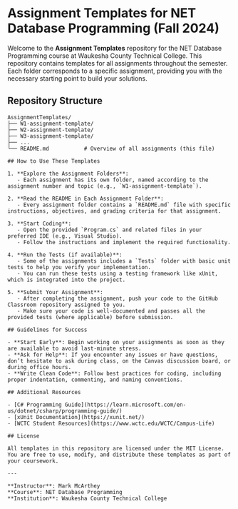 # Assignment Templates for NET Database Programming (Fall 2024)

Welcome to the **Assignment Templates** repository for the NET Database Programming course at Waukesha County Technical College. This repository contains templates for all assignments throughout the semester. Each folder corresponds to a specific assignment, providing you with the necessary starting point to build your solutions.

## Repository Structure

```plaintext
AssignmentTemplates/
├── W1-assignment-template/
├── W2-assignment-template/
├── W3-assignment-template/
├── ...
└── README.md           # Overview of all assignments (this file)

## How to Use These Templates

1. **Explore the Assignment Folders**:
   - Each assignment has its own folder, named according to the assignment number and topic (e.g., `W1-assignment-template`).

2. **Read the README in Each Assignment Folder**:
   - Every assignment folder contains a `README.md` file with specific instructions, objectives, and grading criteria for that assignment.

3. **Start Coding**:
   - Open the provided `Program.cs` and related files in your preferred IDE (e.g., Visual Studio).
   - Follow the instructions and implement the required functionality.

4. **Run the Tests (if available)**:
   - Some of the assignments includes a `Tests` folder with basic unit tests to help you verify your implementation.
   - You can run these tests using a testing framework like xUnit, which is integrated into the project.

5. **Submit Your Assignment**:
   - After completing the assignment, push your code to the GitHub Classroom repository assigned to you.
   - Make sure your code is well-documented and passes all the provided tests (where applicable) before submission.

## Guidelines for Success

- **Start Early**: Begin working on your assignments as soon as they are available to avoid last-minute stress.
- **Ask for Help**: If you encounter any issues or have questions, don’t hesitate to ask during class, on the Canvas discussion board, or during office hours.
- **Write Clean Code**: Follow best practices for coding, including proper indentation, commenting, and naming conventions.

## Additional Resources

- [C# Programming Guide](https://learn.microsoft.com/en-us/dotnet/csharp/programming-guide/)
- [xUnit Documentation](https://xunit.net/)
- [WCTC Student Resources](https://www.wctc.edu/WCTC/Campus-Life)

## License

All templates in this repository are licensed under the MIT License. You are free to use, modify, and distribute these templates as part of your coursework.

---

**Instructor**: Mark McArthey
**Course**: NET Database Programming  
**Institution**: Waukesha County Technical College
